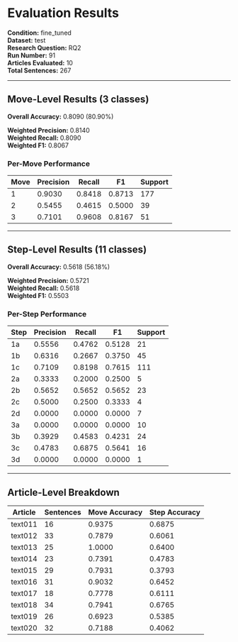 # Evaluation Results

**Condition:** fine_tuned  
**Dataset:** test  
**Research Question:** RQ2  
**Run Number:** 91  
**Articles Evaluated:** 10  
**Total Sentences:** 267  

---

## Move-Level Results (3 classes)

**Overall Accuracy:** 0.8090 (80.90%)  

**Weighted Precision:** 0.8140  
**Weighted Recall:** 0.8090  
**Weighted F1:** 0.8067  

### Per-Move Performance

| Move | Precision | Recall | F1 | Support |
|------|-----------|--------|----|---------|
| 1 | 0.9030 | 0.8418 | 0.8713 | 177 |
| 2 | 0.5455 | 0.4615 | 0.5000 | 39 |
| 3 | 0.7101 | 0.9608 | 0.8167 | 51 |

---

## Step-Level Results (11 classes)

**Overall Accuracy:** 0.5618 (56.18%)  

**Weighted Precision:** 0.5721  
**Weighted Recall:** 0.5618  
**Weighted F1:** 0.5503  

### Per-Step Performance

| Step | Precision | Recall | F1 | Support |
|------|-----------|--------|----|---------|
| 1a | 0.5556 | 0.4762 | 0.5128 | 21 |
| 1b | 0.6316 | 0.2667 | 0.3750 | 45 |
| 1c | 0.7109 | 0.8198 | 0.7615 | 111 |
| 2a | 0.3333 | 0.2000 | 0.2500 | 5 |
| 2b | 0.5652 | 0.5652 | 0.5652 | 23 |
| 2c | 0.5000 | 0.2500 | 0.3333 | 4 |
| 2d | 0.0000 | 0.0000 | 0.0000 | 7 |
| 3a | 0.0000 | 0.0000 | 0.0000 | 10 |
| 3b | 0.3929 | 0.4583 | 0.4231 | 24 |
| 3c | 0.4783 | 0.6875 | 0.5641 | 16 |
| 3d | 0.0000 | 0.0000 | 0.0000 | 1 |

---

## Article-Level Breakdown

| Article | Sentences | Move Accuracy | Step Accuracy |
|---------|-----------|---------------|---------------|
| text011 | 16 | 0.9375 | 0.6875 |
| text012 | 33 | 0.7879 | 0.6061 |
| text013 | 25 | 1.0000 | 0.6400 |
| text014 | 23 | 0.7391 | 0.4783 |
| text015 | 29 | 0.7931 | 0.3793 |
| text016 | 31 | 0.9032 | 0.6452 |
| text017 | 18 | 0.7778 | 0.6111 |
| text018 | 34 | 0.7941 | 0.6765 |
| text019 | 26 | 0.6923 | 0.5385 |
| text020 | 32 | 0.7188 | 0.4062 |
